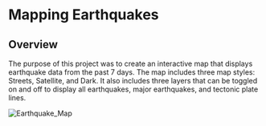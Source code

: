 # Mapping Earthquakes

## Overview

The purpose of this project was to create an interactive map that displays earthquake data from the past 7 days.  The map includes three map styles: Streets, Satellite, and Dark. It also includes three layers that can be toggled on and off to display all earthquakes, major earthquakes, and tectonic plate lines.

![Earthquake_Map](https://user-images.githubusercontent.com/115508658/215287046-986825a5-96aa-42ab-88de-353f2adec272.png)
